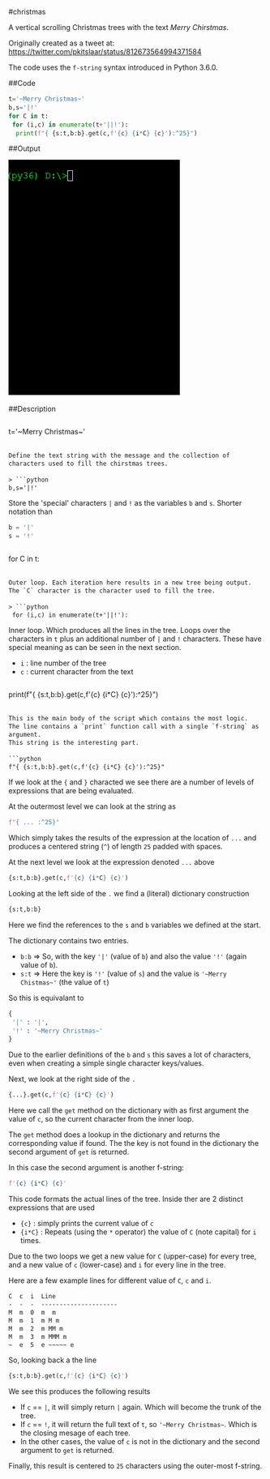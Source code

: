 #christmas

A vertical scrolling Christmas trees with the text *Merry Chirstmas*.

Originally created as a tweet at: https://twitter.com/pkitslaar/status/812673564994371584

The code uses the `f-string` syntax introduced in Python 3.6.0.

##Code

```python
t='~Merry Christmas~'
b,s='|!'
for C in t:
 for (i,c) in enumerate(t+'||!'):
  print(f"{ {s:t,b:b}.get(c,f'{c} {i*C} {c}'):^25}")
```

##Output

![Animated GIF of christmas.py console output](christmas.gif)

##Description

> ```python
t='~Merry Christmas~'
```

Define the text string with the message and the collection of characters used to fill the chirstmas trees.

> ```python
b,s='|!'
```

Store the 'special' characters `|` and `!` as the variables `b` and `s`.
Shorter notation than
```python
b = '|'
s = '!'
```

> ```python
for C in t:
```

Outer loop. Each iteration here results in a new tree being output. 
The `C` character is the character used to fill the tree.

> ```python
 for (i,c) in enumerate(t+'||!'):
```

Inner loop. Which produces all the lines in the tree.
Loops over the characters in `t` plus an additional number of `|` and `!` characters.
These have special meaning as can be seen in the next section.

* `i` : line number of the tree
* `c` : current character from the text

> ```python
  print(f"{ {s:t,b:b}.get(c,f'{c} {i*C} {c}'):^25}")
```

This is the main body of the script which contains the most logic.
The line contains a `print` function call with a single `f-string` as argument.
This string is the interesting part. 

```python
f"{ {s:t,b:b}.get(c,f'{c} {i*C} {c}'):^25}"
```

If we look at the `{` and `}` characted we see there are a number of levels of expressions that are being evaluated.

At the outermost level we can look at the string as

```python
f"{ ... :^25}"
```

Which simply takes the results of the expression at the location of `...` and produces a centered string (`^`) of length `25` padded with spaces.

At the next level we look at the expression denoted `...` above

```python
{s:t,b:b}.get(c,f'{c} {i*C} {c}')
```

Looking at the left side of the `.` we find a (literal) dictionary construction

```python
{s:t,b:b}
```

Here we find the references to the `s` and `b` variables we defined at the start.

The dictionary contains two entries. 

* `b:b` => So, with the key `'|'` (value of `b`) and also the value `'!'` (again value of `b`).
* `s:t` => Here the key is `'!'` (value of `s`) and the value is `'~Merry Chistmas~'` (the value of `t`)

So this is equivalant to

```python
{
 '|' : '|',
 '!' : '~Merry Christmas~'
}
```

Due to the earlier definitions of the `b` and `s` this saves a lot of characters, even when creating a simple single character keys/values.

Next, we look at the right side of the `.`

```python
{...}.get(c,f'{c} {i*C} {c}')
```

Here we call the `get` method on the dictionary with as first argument the value of `c`, so the current character from the inner loop.

The `get` method does a lookup in the dictionary and returns the corresponding value if found. The the key is not found in the dictionary the second argument of `get` is returned.

In this case the second argument is another f-string:

```python
f'{c} {i*C} {c}'
```

This code formats the actual lines of the tree. Inside ther are 2 distinct expressions that are used

* `{c}`   : simply prints the current value of `c`
* `{i*C}` : Repeats (using the `*` operator) the value of `C` (note capital) for `i` times.

Due to the two loops we get a new value for `C` (upper-case) for every tree, and a new value of `c` (lower-case) and `i` for every line in the tree.

Here are a few example lines for different value of `C`, `c` and `i`.

```
C  c  i  Line
-  -  -  ---------------------
M  m  0  m  m
M  m  1  m M m
M  m  2  m MM m
M  m  3  m MMM m
~  e  5  e ~~~~~ e
```

So, looking back a the line

```python
{s:t,b:b}.get(c,f'{c} {i*C} {c}')
```

We see this produces the following results

* If `c` == `|`, it will simply return `|` again. Which will become the trunk of the tree.
* If `c` == `!`, it will return the full text of `t`, so `'~Merry Christmas~`. Which is the closing mesage of each tree.
* In the other cases, the value of `c` is not in the dictionary and the second argument to `get` is returned.

Finally, this result is centered to `25` characters using the outer-most f-string.

